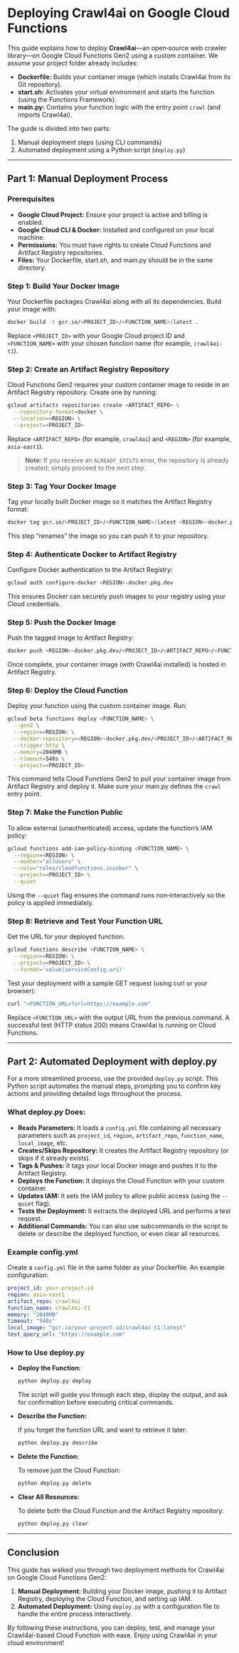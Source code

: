 # Deploying Crawl4ai on Google Cloud Functions

This guide explains how to deploy **Crawl4ai**—an open‑source web crawler library—on Google Cloud Functions Gen2 using a custom container. We assume your project folder already includes:

- **Dockerfile:** Builds your container image (which installs Crawl4ai from its Git repository).
- **start.sh:** Activates your virtual environment and starts the function (using the Functions Framework).
- **main.py:** Contains your function logic with the entry point `crawl` (and imports Crawl4ai).

The guide is divided into two parts:
1. Manual deployment steps (using CLI commands)
2. Automated deployment using a Python script (`deploy.py`)

---

## Part 1: Manual Deployment Process

### Prerequisites

- **Google Cloud Project:** Ensure your project is active and billing is enabled.
- **Google Cloud CLI & Docker:** Installed and configured on your local machine.
- **Permissions:** You must have rights to create Cloud Functions and Artifact Registry repositories.
- **Files:** Your Dockerfile, start.sh, and main.py should be in the same directory.

### Step 1: Build Your Docker Image

Your Dockerfile packages Crawl4ai along with all its dependencies. Build your image with:

```bash
docker build -t gcr.io/<PROJECT_ID>/<FUNCTION_NAME>:latest .
```

Replace `<PROJECT_ID>` with your Google Cloud project ID and `<FUNCTION_NAME>` with your chosen function name (for example, `crawl4ai-t1`).

### Step 2: Create an Artifact Registry Repository

Cloud Functions Gen2 requires your custom container image to reside in an Artifact Registry repository. Create one by running:

```bash
gcloud artifacts repositories create <ARTIFACT_REPO> \
  --repository-format=docker \
  --location=<REGION> \
  --project=<PROJECT_ID>
```

Replace `<ARTIFACT_REPO>` (for example, `crawl4ai`) and `<REGION>` (for example, `asia-east1`).  
> **Note:** If you receive an `ALREADY_EXISTS` error, the repository is already created; simply proceed to the next step.

### Step 3: Tag Your Docker Image

Tag your locally built Docker image so it matches the Artifact Registry format:

```bash
docker tag gcr.io/<PROJECT_ID>/<FUNCTION_NAME>:latest <REGION>-docker.pkg.dev/<PROJECT_ID>/<ARTIFACT_REPO>/<FUNCTION_NAME>:latest
```

This step “renames” the image so you can push it to your repository.

### Step 4: Authenticate Docker to Artifact Registry

Configure Docker authentication to the Artifact Registry:

```bash
gcloud auth configure-docker <REGION>-docker.pkg.dev
```

This ensures Docker can securely push images to your registry using your Cloud credentials.

### Step 5: Push the Docker Image

Push the tagged image to Artifact Registry:

```bash
docker push <REGION>-docker.pkg.dev/<PROJECT_ID>/<ARTIFACT_REPO>/<FUNCTION_NAME>:latest
```

Once complete, your container image (with Crawl4ai installed) is hosted in Artifact Registry.

### Step 6: Deploy the Cloud Function

Deploy your function using the custom container image. Run:

```bash
gcloud beta functions deploy <FUNCTION_NAME> \
  --gen2 \
  --region=<REGION> \
  --docker-repository=<REGION>-docker.pkg.dev/<PROJECT_ID>/<ARTIFACT_REPO> \
  --trigger-http \
  --memory=2048MB \
  --timeout=540s \
  --project=<PROJECT_ID>
```

This command tells Cloud Functions Gen2 to pull your container image from Artifact Registry and deploy it. Make sure your main.py defines the `crawl` entry point.

### Step 7: Make the Function Public

To allow external (unauthenticated) access, update the function’s IAM policy:

```bash
gcloud functions add-iam-policy-binding <FUNCTION_NAME> \
  --region=<REGION> \
  --member="allUsers" \
  --role="roles/cloudfunctions.invoker" \
  --project=<PROJECT_ID> \
  --quiet
```

Using the `--quiet` flag ensures the command runs non‑interactively so the policy is applied immediately.

### Step 8: Retrieve and Test Your Function URL

Get the URL for your deployed function:

```bash
gcloud functions describe <FUNCTION_NAME> \
  --region=<REGION> \
  --project=<PROJECT_ID> \
  --format='value(serviceConfig.uri)'
```

Test your deployment with a sample GET request (using curl or your browser):

```bash
curl "<FUNCTION_URL>?url=https://example.com"
```

Replace `<FUNCTION_URL>` with the output URL from the previous command. A successful test (HTTP status 200) means Crawl4ai is running on Cloud Functions.

---

## Part 2: Automated Deployment with deploy.py

For a more streamlined process, use the provided `deploy.py` script. This Python script automates the manual steps, prompting you to confirm key actions and providing detailed logs throughout the process.

### What deploy.py Does:

- **Reads Parameters:** It loads a `config.yml` file containing all necessary parameters such as `project_id`, `region`, `artifact_repo`, `function_name`, `local_image`, etc.
- **Creates/Skips Repository:** It creates the Artifact Registry repository (or skips if it already exists).
- **Tags & Pushes:** It tags your local Docker image and pushes it to the Artifact Registry.
- **Deploys the Function:** It deploys the Cloud Function with your custom container.
- **Updates IAM:** It sets the IAM policy to allow public access (using the `--quiet` flag).
- **Tests the Deployment:** It extracts the deployed URL and performs a test request.
- **Additional Commands:** You can also use subcommands in the script to delete or describe the deployed function, or even clear all resources.

### Example config.yml

Create a `config.yml` file in the same folder as your Dockerfile. An example configuration:

```yaml
project_id: your-project-id
region: asia-east1
artifact_repo: crawl4ai
function_name: crawl4ai-t1
memory: "2048MB"
timeout: "540s"
local_image: "gcr.io/your-project-id/crawl4ai-t1:latest"
test_query_url: "https://example.com"
```

### How to Use deploy.py

- **Deploy the Function:**

  ```bash
  python deploy.py deploy
  ```

  The script will guide you through each step, display the output, and ask for confirmation before executing critical commands.

- **Describe the Function:**

  If you forget the function URL and want to retrieve it later:

  ```bash
  python deploy.py describe
  ```

- **Delete the Function:**

  To remove just the Cloud Function:

  ```bash
  python deploy.py delete
  ```

- **Clear All Resources:**

  To delete both the Cloud Function and the Artifact Registry repository:

  ```bash
  python deploy.py clear
  ```

---

## Conclusion

This guide has walked you through two deployment methods for Crawl4ai on Google Cloud Functions Gen2:

1. **Manual Deployment:** Building your Docker image, pushing it to Artifact Registry, deploying the Cloud Function, and setting up IAM.
2. **Automated Deployment:** Using `deploy.py` with a configuration file to handle the entire process interactively.

By following these instructions, you can deploy, test, and manage your Crawl4ai-based Cloud Function with ease. Enjoy using Crawl4ai in your cloud environment!


